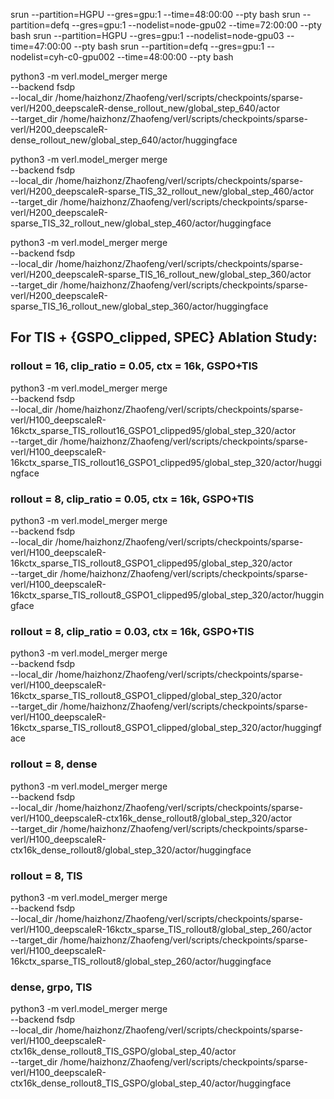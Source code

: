 srun --partition=HGPU --gres=gpu:1 --time=48:00:00 --pty bash
srun --partition=defq --gres=gpu:1 --nodelist=node-gpu02 --time=72:00:00 --pty bash
srun --partition=HGPU --gres=gpu:1 --nodelist=node-gpu03 --time=47:00:00 --pty bash
srun --partition=defq --gres=gpu:1 --nodelist=cyh-c0-gpu002 --time=48:00:00 --pty bash

python3 -m verl.model_merger merge \
    --backend fsdp \
    --local_dir /home/haizhonz/Zhaofeng/verl/scripts/checkpoints/sparse-verl/H200_deepscaleR-dense_rollout_new/global_step_640/actor \
    --target_dir /home/haizhonz/Zhaofeng/verl/scripts/checkpoints/sparse-verl/H200_deepscaleR-dense_rollout_new/global_step_640/actor/huggingface

python3 -m verl.model_merger merge \
    --backend fsdp \
    --local_dir /home/haizhonz/Zhaofeng/verl/scripts/checkpoints/sparse-verl/H200_deepscaleR-sparse_TIS_32_rollout_new/global_step_460/actor \
    --target_dir /home/haizhonz/Zhaofeng/verl/scripts/checkpoints/sparse-verl/H200_deepscaleR-sparse_TIS_32_rollout_new/global_step_460/actor/huggingface

python3 -m verl.model_merger merge \
    --backend fsdp \
    --local_dir /home/haizhonz/Zhaofeng/verl/scripts/checkpoints/sparse-verl/H200_deepscaleR-sparse_TIS_16_rollout_new/global_step_360/actor \
    --target_dir /home/haizhonz/Zhaofeng/verl/scripts/checkpoints/sparse-verl/H200_deepscaleR-sparse_TIS_16_rollout_new/global_step_360/actor/huggingface



## For TIS + {GSPO_clipped, SPEC} Ablation Study:

### rollout = 16, clip_ratio = 0.05, ctx = 16k, GSPO+TIS

python3 -m verl.model_merger merge \
    --backend fsdp \
    --local_dir /home/haizhonz/Zhaofeng/verl/scripts/checkpoints/sparse-verl/H100_deepscaleR-16kctx_sparse_TIS_rollout16_GSPO1_clipped95/global_step_320/actor \
    --target_dir /home/haizhonz/Zhaofeng/verl/scripts/checkpoints/sparse-verl/H100_deepscaleR-16kctx_sparse_TIS_rollout16_GSPO1_clipped95/global_step_320/actor/huggingface



### rollout = 8, clip_ratio = 0.05, ctx = 16k, GSPO+TIS

python3 -m verl.model_merger merge \
    --backend fsdp \
    --local_dir /home/haizhonz/Zhaofeng/verl/scripts/checkpoints/sparse-verl/H100_deepscaleR-16kctx_sparse_TIS_rollout8_GSPO1_clipped95/global_step_320/actor \
    --target_dir /home/haizhonz/Zhaofeng/verl/scripts/checkpoints/sparse-verl/H100_deepscaleR-16kctx_sparse_TIS_rollout8_GSPO1_clipped95/global_step_320/actor/huggingface


### rollout = 8, clip_ratio = 0.03, ctx = 16k, GSPO+TIS

python3 -m verl.model_merger merge \
    --backend fsdp \
    --local_dir /home/haizhonz/Zhaofeng/verl/scripts/checkpoints/sparse-verl/H100_deepscaleR-16kctx_sparse_TIS_rollout8_GSPO1_clipped/global_step_320/actor \
    --target_dir /home/haizhonz/Zhaofeng/verl/scripts/checkpoints/sparse-verl/H100_deepscaleR-16kctx_sparse_TIS_rollout8_GSPO1_clipped/global_step_320/actor/huggingface

### rollout = 8, dense

python3 -m verl.model_merger merge \
    --backend fsdp \
    --local_dir /home/haizhonz/Zhaofeng/verl/scripts/checkpoints/sparse-verl/H100_deepscaleR-ctx16k_dense_rollout8/global_step_320/actor \
    --target_dir /home/haizhonz/Zhaofeng/verl/scripts/checkpoints/sparse-verl/H100_deepscaleR-ctx16k_dense_rollout8/global_step_320/actor/huggingface

### rollout = 8, TIS

python3 -m verl.model_merger merge \
    --backend fsdp \
    --local_dir /home/haizhonz/Zhaofeng/verl/scripts/checkpoints/sparse-verl/H100_deepscaleR-16kctx_sparse_TIS_rollout8/global_step_260/actor \
    --target_dir /home/haizhonz/Zhaofeng/verl/scripts/checkpoints/sparse-verl/H100_deepscaleR-16kctx_sparse_TIS_rollout8/global_step_260/actor/huggingface

### dense, grpo, TIS

python3 -m verl.model_merger merge \
    --backend fsdp \
    --local_dir /home/haizhonz/Zhaofeng/verl/scripts/checkpoints/sparse-verl/H100_deepscaleR-ctx16k_dense_rollout8_TIS_GSPO/global_step_40/actor \
    --target_dir /home/haizhonz/Zhaofeng/verl/scripts/checkpoints/sparse-verl/H100_deepscaleR-ctx16k_dense_rollout8_TIS_GSPO/global_step_40/actor/huggingface


